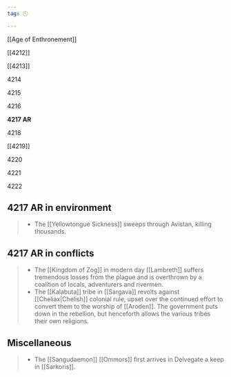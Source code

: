```yaml
---
tag: 🕛

---
```

[[Age of Enthronement]]


[[4212]]

[[4213]]

4214

4215

4216

**4217 AR**

4218

[[4219]]

4220

4221

4222



## 4217 AR in environment

>  - The [[Yellowtongue Sickness]] sweeps through Avistan, killing thousands.


## 4217 AR in conflicts

>  - The [[Kingdom of Zog]] in modern day [[Lambreth]] suffers tremendous losses from the plague and is overthrown by a coalition of locals, adventurers and rivermen.
>  - The [[Kalabuta]] tribe in [[Sargava]] revolts against [[Cheliax|Chelish]] colonial rule, upset over the continued effort to convert them to the worship of [[Aroden]]. The government puts down in the rebellion, but henceforth allows the various tribes their own religions.


## Miscellaneous

>  - The [[Sangudaemon]] [[Ommors]] first arrives in Delvegate a keep in [[Sarkoris]].






